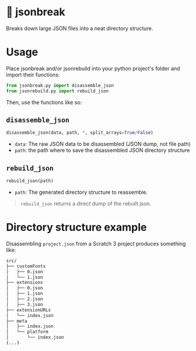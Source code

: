 # 🧩 jsonbreak
Breaks down large JSON files into a neat directory structure.

# Usage
Place jsonbreak and/or jsonrebuild into your python project's folder and import their functions:
```python
from jsonbreak.py import disassemble_json
from jsonrebuild.py import rebuild_json
```
Then, use the functions like so:
## `disassemble_json`
```python
disassemble_json(data, path, *, split_arrays=True/False)
```
- `data`: The raw JSON data to be disassembled (JSON dump, not file path)
- `path`: the path where to save the disassembled JSON directory structure

## `rebuild_json`
```python
rebuild_json(path)
```
- `path`: The generated directory structure to reassemble.
> `rebuild_json` returns a direct dump of the rebuilt json.

# Directory structure example
Disassembling `project.json` from a Scratch 3 project produces something like:
```bash
src/
├── customFonts
│   ├── 0.json
│   └── 1.json
├── extensions
│   ├── 0.json
│   ├── 1.json
│   ├── 2.json
│   ├── 3.json
├── extensionURLs
│   └── index.json
├── meta
│   ├── index.json
│   └── platform
│       └── index.json
(...)
```
